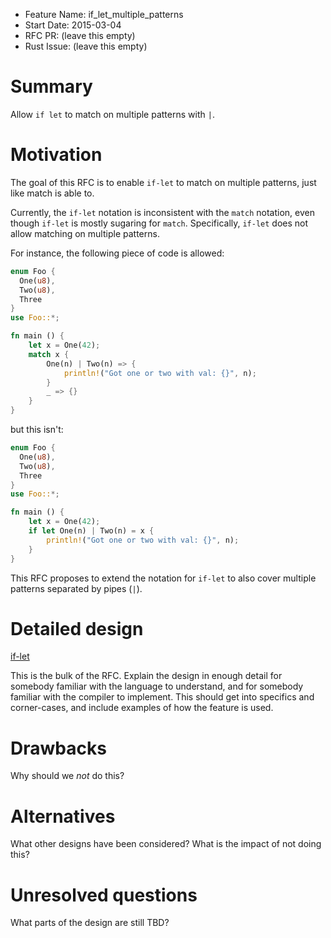 - Feature Name: if_let_multiple_patterns
- Start Date: 2015-03-04
- RFC PR: (leave this empty)
- Rust Issue: (leave this empty)

# Summary

Allow `if let` to match on multiple patterns with `|`.

# Motivation

The goal of this RFC is to enable `if-let` to match on multiple patterns, just
like match is able to.

Currently, the `if-let` notation is inconsistent with the `match` notation,
even though `if-let` is mostly sugaring for `match`. Specifically, `if-let` does not
allow matching on multiple patterns.

For instance, the following piece of code is allowed:

```rust
enum Foo {
  One(u8),
  Two(u8),
  Three
}
use Foo::*;

fn main () {
    let x = One(42);
    match x {
        One(n) | Two(n) => {
            println!("Got one or two with val: {}", n);
        }
        _ => {}
    }
}
```

but this isn't:


```rust
enum Foo {
  One(u8),
  Two(u8),
  Three
}
use Foo::*;

fn main () {
    let x = One(42);
    if let One(n) | Two(n) = x {
        println!("Got one or two with val: {}", n);
    }
}
```

This RFC proposes to extend the notation for `if-let` to also cover multiple
patterns separated by pipes (`|`).

# Detailed design

[if-let](text/0160-if-let.md)


This is the bulk of the RFC. Explain the design in enough detail for somebody familiar
with the language to understand, and for somebody familiar with the compiler to implement.
This should get into specifics and corner-cases, and include examples of how the feature is used.

# Drawbacks

Why should we *not* do this?

# Alternatives

What other designs have been considered? What is the impact of not doing this?

# Unresolved questions

What parts of the design are still TBD?

